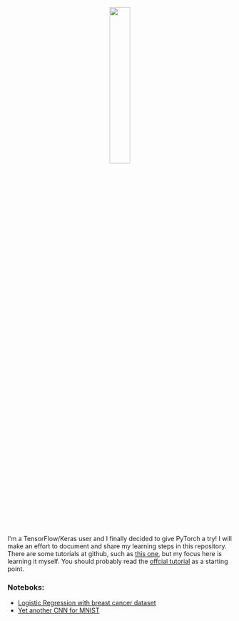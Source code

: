 <p align="center"><img width="30%" src="http://pytorch.org/tutorials/_static/pytorch-logo-dark.svg" /></p>

I'm a TensorFlow/Keras user and I finally decided to give PyTorch a try! I will make an effort to document and share my learning steps in this repository. There are some tutorials at github, such as [this one](https://github.com/yunjey/pytorch-tutorial), but my focus here is learning it myself. You should probably read the [offcial tutorial](http://pytorch.org/tutorials) as a starting point.


### Noteboks:

* [Logistic Regression with breast cancer dataset](https://github.com/arturml/learning-pytorch/blob/master/notebooks/logistic-regression.ipynb)
* [Yet another CNN for MNIST](https://github.com/arturml/learning-pytorch/blob/master/notebooks/Yet%20another%20CNN%20for%20MNIST.ipynb)
